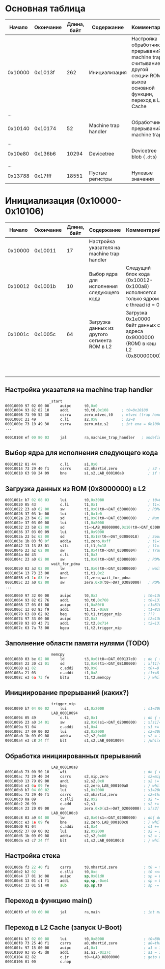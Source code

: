 
# Основная таблица

| Начало  | Окончание | Длина, байт | Содержание           | Комментарий                                                                                                             |
| ------- | --------- | ----------- | -------------------- | ----------------------------------------------------------------------------------------------------------------------- |
| 0x10000 | 0x1013f   | 262         | Инициализация        | Настройка обработчика прерываний machine trap, считывание другой секции ROM, выхов основной функции, переход в L2 Cache |
| ...     |           |             |                      |                                                                                                                         |
| 0x10140 | 0x10174   | 52          | Machine trap handler | Обработчик прерываний machine trap                                                                                      |
| ...     |           |             |                      |                                                                                                                         |
| 0x10e80 | 0x136b6   | 10294       | Devicetree           | Devicetree blob (`.dtb`)                                                                                                |
| ...     |           |             |                      |                                                                                                                         |
| 0x13788 | 0x17fff   | 18551       | Пустые регистры      | Нулевые значения                                                                                                        |

# Инициализация (0x10000-0x10106)

| Начало  | Окончание | Длина, байт | Содержание                                   | Комментарий                                                                   |
| ------- | --------- | ----------- | -------------------------------------------- | ----------------------------------------------------------------------------- |
| 0x10000 | 0x10011   | 17          | Настройка указателя на machine trap handler  |                                                                               |
| 0x10012 | 0x1001b   | 10          | Выбор ядра для исполнения следующего кода    | Следущий блок кода (0x10012-0x100a8) исполняется только ядром с thread id = 0 |
| 0x1001c | 0x1005c   | 64          | Загрузка данных из другого сегмента ROM в L2 | Загрузка 0x1e0000 байт данных с адреса 0x9000000 (ROM) в кэш L2 (0x80000000)  |
|         |           |             |                                              |                                                                               |
|         |           |             |                                              |                                                                               |
|         |           |             |                                              |                                                                               |
|         |           |             |                                              |                                                                               |
|         |           |             |                                              |                                                                               |
|         |           |             |                                              |                                                                               |
|         |           |             |                                              |                                                                               |
|         |           |             |                                              |                                                                               |
|         |           |             |                                              |                                                                               |

## Настройка указателя на machine trap handler
```asm
					_start
00010000 97 02 00 00     auipc      t0,0x0                               
00010004 93 82 82 10     addi       t0,t0,0x108      ; t0=0x10108
00010008 73 90 52 30     csrrw      zero,mtvec,t0    ; mtvec (trap handler addr) = 0x10108
0001000c 21 49           c.li       s2,0x8           ; s2=8
0001000e 73 10 49 30     csrrw      zero,mie,s2      ; int ena = 0b1000 (only machine software interrupt enbled)
...

00010108 ef 00 80 03     jal        ra,machine_trap_handler   ; undefined machine_trap_handler(void)
```

## Выбор ядра для исполнения следующего кода
```asm
00010012 81 44           c.li       s1,0x0
00010014 73 29 40 f1     csrrs      s2,mhartid,zero              ; s2 = thread id
00010018 63 98 24 09     bne        s1,s2,LAB_000100a8           ; if thread id != 0 goto 0x100a8
```

## Загрузка данных из ROM (0x8000000) в L2
```asm
0001001c b7 02 08 03     lui        t0,0x3080                    ; t0=0x3080000 (PDMA base + 80000)
00010020 05 43           c.li       t1,0x1                       ; t1=1
00010022 23 a0 62 00     sw         t1,0x0(t0=>DAT_03080000)     ; PDMA control=1 (claim)
00010026 37 03 1e 00     lui        t1,0x1e0
0001002a 23 b4 62 00     sd         t1,0x8(t0=>DAT_03080008)     ; Num of bytes to move=0x1e0000
0001002e 37 03 00 08     lui        t1,0x8000
00010032 23 b8 62 00     sd         t1=>LAB_08000000,0x10(t0=>DAT_03080010) ; Dest start=8000000
00010036 37 03 00 09     lui        t1,0x9000
0001003a 23 bc 62 00     sd         t1,0x18(t0=>DAT_03080018)    ; Source start=9000000
0001003e 1b 03 f0 0f     addiw      t1,zero,0xff                 ; t1=ff
00010042 13 13 83 01     slli       t1,t1,0x18                   ; t1=ff000000
00010046 23 a2 62 00     sw         t1,0x4(t0=>DAT_03080004)     ; Transfer type=ff000000 (write/read in 2^15 byte chunks) 
0001004a 0d 43           c.li       t1,0x3
0001004c 23 a0 62 00     sw         t1,0x0(t0=>DAT_03080000)     ; PDMA control=3 (claim and use)
					 wait_for_pdma                                   
00010050 03 a3 02 00     lw         t1,0x0(t0=>DAT_03080000)     ; wait for PDMA stop
00010054 13 73 23 00     andi       t1,t1,0x2
00010058 e3 1c 03 fe     bne        t1,zero,wait_for_pdma
0001005c 23 a0 02 00     sw         zero,0x0(t0=>DAT_03080000)   ; PDMA control = 0 (release claim)
...
```



```asm
00010060 97 32 00 00     auipc      t0,0x3                     ; t0=13060
00010064 93 82 02 76     addi       t0,t0,0x760                ; t0=137c0
00010068 17 03 0f 08     auipc      t1,0x80f0                  ; t1=8100068
0001006c 13 03 83 f9     addi       t1,t1,-0x68                ; t1=8100000
00010070 63 80 62 02     beq        t0,t1,trigger_mip          ; ???
00010074 97 33 00 00     auipc      t2,0x3                     ; t2=13074
00010078 93 83 43 71     addi       t2,t2,0x714                ; t2=13788
0001007c 63 7a 73 00     bgeu       t1,t2,trigger_mip
```

## Заполнение области памяти нулями (TODO)
```asm
					 memcpy                                         
00010080 03 be 02 00     ld         t3,0x0(t0=>DAT_000137c0)   ; do { t3=x[t0] as dword
00010084 23 30 c3 01     sd         t3,0x0(t1=>DAT_08100000)   ; x[t1]=t3 as dword (somewhere in 
00010088 a1 02           c.addi     t0,0x8                     ; t0+=8
0001008a 21 03           c.addi     t1,0x8                     ; t1+=8
0001008c e3 6a 73 fe     bltu       t1,t2,memcpy               ; } while(t1 < t2)
```

## Инициирование прерываний (каких?)
```asm
					 trigger_mip                               
00010090 b7 04 00 02     lui        s1,0x2000                  ; s1=2000000
					 LAB_00010094                              
00010094 05 49           c.li       s2,0x1                     ; do { s2=1
00010096 23 a0 24 01     sw         s2,0x0(s1=>DAT_02000000)   ; x[s1]=s2: Trigger machine soft interrupts for addresses up to 0x2000010
0001009a 91 04           c.addi     s1,0x4                     ; s1 += 4
0001009c 37 09 00 02     lui        s2,0x2000                  ; s2=2000000
000100a0 1b 09 09 08     addiw      s2,s2,0x80                 ; s2 = 2000080
000100a4 e3 c8 24 ff     blt        s1,s2,LAB_00010094         ; }while s1 < s2
```

## Обработка инициированных прерываний
```asm
					 LAB_000100a8                                
000100a8 73 00 50 10     wfi                                   ; do { wait for interrupt
000100ac 73 29 40 34     csrrs      s2,mip,zero                ; s2=mip (interrupt pending)
000100b0 13 79 89 00     andi       s2,s2,0x8                  ; s2 != 0 if have software interrupt pending
000100b4 e3 0a 09 fe     beq        s2,zero,LAB_000100a8       ; } while (s2 = 0)
000100b8 b7 04 00 02     lui        s1,0x2000                  ; s1=2000000
000100bc 73 29 40 f1     csrrs      s2,mhartid,zero            ; s2=thread id
000100c0 0a 09           c.slli     s2,0x2                     ; s2 *= 4
000100c2 26 99           c.add      s2,s1                      ; s2 += s1 (2000000)
000100c4 23 20 09 00     sw         zero,0x0(s2=>DAT_02000000) ; x[s2] = 0
					 LAB_000100c8                                    
000100c8 03 a9 04 00     lw         s2,0x0(s1=>DAT_02000000)   ; do{ do{ s2 = x[s1]: Clear msip
000100cc e3 1e 09 fe     bne        s2,zero,LAB_000100c8       ; } while s2 != 0
000100d0 91 04           c.addi     s1,0x4                     ; s1 += 4
000100d2 37 09 00 02     lui        s2,0x2000                  ; s2 = 2000000
000100d6 1b 09 09 08     addiw      s2,s2,0x80                 ; s2 = 2000080
000100da e3 c7 24 ff     blt        s1,s2,LAB_000100c8         ; } while (s1 < s2)
```

## Настройка стека
```asm
000100de f3 22 40 f1     csrrs      t0,mhartid,zero            ; t0 = thread id
000100e2 b2 02           c.slli     t0,0xc                     ; t0 <<= c
000100e4 17 01 1d 08     auipc      sp,0x81d0                  ; sp = 81d0000
000100e8 13 01 c1 f1     addi       sp,sp,-0xe4                ; sp = 81cff1c
000100ec 33 01 51 40     sub        sp,sp,t0                   ; sp -= t0 (setup stack for different threads)
```

## Переход в функцию main()
```asm
000100f0 ef 00 60 08     jal        ra,main                    ; int main(void)
```

## Переход в L2 Cache (запуск U-Boot)
```asm
000100f4 b7 02 00 08     lui        t0,0x8000                  ; t0=8000000
000100f8 73 25 40 f1     csrrs      a0,mhartid,zero            ; a0=thread id
000100fc 97 15 00 00     auipc      a1,0x1                     ; a1 = 100fc
00010100 93 85 45 d8     addi       a1,a1,-0x27c               ; a1 = 10e80
00010104 82 82           c.jr       t0=>LAB_08000000           ; goto 8000000 (L2 cache start)
00010106 01 00           c.nop
```
